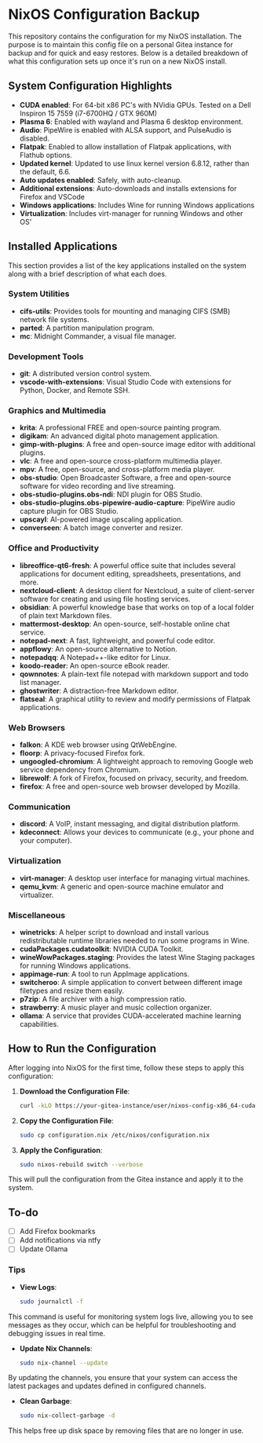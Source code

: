 # NixOS Configuration Backup

This repository contains the configuration for my NixOS installation. The purpose is to maintain this config file on a personal Gitea instance for backup and for quick and easy restores. Below is a detailed breakdown of what this configuration sets up once it's run on a new NixOS install.

## System Configuration Highlights

- **CUDA enabled**: For 64-bit x86 PC's with NVidia GPUs. Tested on a Dell Inspiron 15 7559 (i7-6700HQ / GTX 960M)
- **Plasma 6**: Enabled with wayland and Plasma 6 desktop environment.
- **Audio**: PipeWire is enabled with ALSA support, and PulseAudio is disabled.
- **Flatpak**: Enabled to allow installation of Flatpak applications, with Flathub options.
- **Updated kernel**: Updated to use linux kernel version 6.8.12, rather than the default, 6.6.
- **Auto updates enabled**: Safely, with auto-cleanup.
- **Additional extensions**: Auto-downloads and installs extensions for Firefox and VSCode
- **Windows applications**: Includes Wine for running Windows applications
- **Virtualization**: Includes virt-manager for running Windows and other OS'

## Installed Applications

This section provides a list of the key applications installed on the system along with a brief description of what each does.

### System Utilities
- **cifs-utils**: Provides tools for mounting and managing CIFS (SMB) network file systems.
- **parted**: A partition manipulation program.
- **mc**: Midnight Commander, a visual file manager.

### Development Tools
- **git**: A distributed version control system.
- **vscode-with-extensions**: Visual Studio Code with extensions for Python, Docker, and Remote SSH.

### Graphics and Multimedia
- **krita**: A professional FREE and open-source painting program.
- **digikam**: An advanced digital photo management application.
- **gimp-with-plugins**: A free and open-source image editor with additional plugins.
- **vlc**: A free and open-source cross-platform multimedia player.
- **mpv**: A free, open-source, and cross-platform media player.
- **obs-studio**: Open Broadcaster Software, a free and open-source software for video recording and live streaming.
- **obs-studio-plugins.obs-ndi**: NDI plugin for OBS Studio.
- **obs-studio-plugins.obs-pipewire-audio-capture**: PipeWire audio capture plugin for OBS Studio.
- **upscayl**: AI-powered image upscaling application.
- **converseen**: A batch image converter and resizer.

### Office and Productivity
- **libreoffice-qt6-fresh**: A powerful office suite that includes several applications for document editing, spreadsheets, presentations, and more.
- **nextcloud-client**: A desktop client for Nextcloud, a suite of client-server software for creating and using file hosting services.
- **obsidian**: A powerful knowledge base that works on top of a local folder of plain text Markdown files.
- **mattermost-desktop**: An open-source, self-hostable online chat service.
- **notepad-next**: A fast, lightweight, and powerful code editor.
- **appflowy**: An open-source alternative to Notion.
- **notepadqq**: A Notepad++-like editor for Linux.
- **koodo-reader**: An open-source eBook reader.
- **qownnotes**: A plain-text file notepad with markdown support and todo list manager.
- **ghostwriter**: A distraction-free Markdown editor.
- **flatseal**: A graphical utility to review and modify permissions of Flatpak applications.

### Web Browsers
- **falkon**: A KDE web browser using QtWebEngine.
- **floorp**: A privacy-focused Firefox fork.
- **ungoogled-chromium**: A lightweight approach to removing Google web service dependency from Chromium.
- **librewolf**: A fork of Firefox, focused on privacy, security, and freedom.
- **firefox**: A free and open-source web browser developed by Mozilla.

### Communication
- **discord**: A VoIP, instant messaging, and digital distribution platform.
- **kdeconnect**: Allows your devices to communicate (e.g., your phone and your computer).

### Virtualization
- **virt-manager**: A desktop user interface for managing virtual machines.
- **qemu_kvm**: A generic and open-source machine emulator and virtualizer.

### Miscellaneous
- **winetricks**: A helper script to download and install various redistributable runtime libraries needed to run some programs in Wine.
- **cudaPackages.cudatoolkit**: NVIDIA CUDA Toolkit.
- **wineWowPackages.staging**: Provides the latest Wine Staging packages for running Windows applications.
- **appimage-run**: A tool to run AppImage applications.
- **switcheroo**: A simple application to convert between different image filetypes and resize them easily.
- **p7zip**: A file archiver with a high compression ratio.
- **strawberry**: A music player and music collection organizer.
- **ollama**: A service that provides CUDA-accelerated machine learning capabilities.

## How to Run the Configuration

After logging into NixOS for the first time, follow these steps to apply this configuration:

1. **Download the Configuration File**:
    ```sh
    curl -kLO https://your-gitea-instance/user/nixos-config-x86_64-cuda-github.git/raw/branch/main/configuration.nix
    ```

2. **Copy the Configuration File**:
    ```sh
    sudo cp configuration.nix /etc/nixos/configuration.nix
    ```

3. **Apply the Configuration**:
    ```sh
    sudo nixos-rebuild switch --verbose
    ```

This will pull the configuration from the Gitea instance and apply it to the system.

## To-do

 - [ ] Add Firefox bookmarks
 - [ ] Add notifications via ntfy
 - [ ] Update Ollama

### Tips
- **View Logs**:
    ```sh
    sudo journalctl -f
    ```
This command is useful for monitoring system logs live, allowing you to see messages as they occur, which can be helpful for troubleshooting and debugging issues in real time.

- **Update Nix Channels**:
    ```sh
    sudo nix-channel --update
    ```
By updating the channels, you ensure that your system can access the latest packages and updates defined in configured channels.

- **Clean Garbage**:
    ```sh
    sudo nix-collect-garbage -d
    ```
This helps free up disk space by removing files that are no longer in use.
